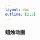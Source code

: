 ```yaml
---
layout: doc
outline: [2,3]
---
```

<script lang="ts" setup>
import CandleAnimation from "../.vitepress/components/CandleAnimation.vue"
</script>

### 蜡烛动画

<CandleAnimation/>